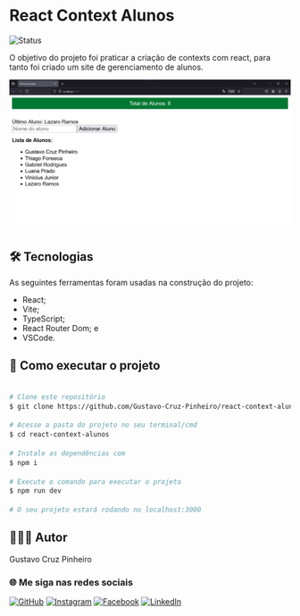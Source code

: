 # React Context Alunos

![Status](http://img.shields.io/static/v1?label=Status&message=Finalizado&color=GREEN&style=for-the-badge)

O objetivo do projeto foi praticar a criação de contexts com react, para tanto foi criado um site de gerenciamento de alunos.

![Demonstração da Aplicação](./demo.png)

## 🛠 Tecnologias

As seguintes ferramentas foram usadas na construção do projeto:

* React;
* Vite;
* TypeScript;
* React Router Dom; e
* VSCode.

## 🚀 Como executar o projeto

```bash

# Clone este repositório
$ git clone https://github.com/Gustavo-Cruz-Pinheiro/react-context-alunos.git

# Acesse a pasta do projeto no seu terminal/cmd
$ cd react-context-alunos

# Instale as dependências com
$ npm i

# Execute o comando para executar o projeto
$ npm run dev

# O seu projeto estará rodando no localhost:3000

```

## 👨🏽‍💻 Autor

Gustavo Cruz Pinheiro

### 🌐 Me siga nas redes sociais

<a href="https://github.com/Gustavo-Cruz-Pinheiro">![GitHub](https://img.shields.io/badge/github-%23121011.svg?style=for-the-badge&logo=github&logoColor=white)</a>
<a href="https://www.instagram.com/gusttavo.cruz_">![Instagram](https://img.shields.io/badge/Instagram-%23E4405F.svg?style=for-the-badge&logo=Instagram&logoColor=white)</a>
<a href="https://www.facebook.com/gustavocruzpinheiro">![Facebook](https://img.shields.io/badge/Facebook-%231877F2.svg?style=for-the-badge&logo=Facebook&logoColor=white)</a>
<a href="https://www.linkedin.com/in/gustavo-cruz-pinheiro-61b852217/">![LinkedIn](https://img.shields.io/badge/linkedin-%230077B5.svg?style=for-the-badge&logo=linkedin&logoColor=white)</a>
